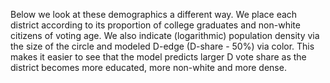 Below we look at these demographics a different way.  We place each district according to its
proportion of college graduates and non-white citizens of voting age.  We also indicate
(logarithmic) population density via the size of the circle and modeled D-edge (D-share - 50%)
via color. This makes it easier to see that the model predicts larger D vote share as the
district becomes more educated, more non-white and more dense.
